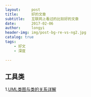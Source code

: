 ```yaml
---
layout:     post
title:      好的文章
subtitle:   互联网上看过的比较好的文章
date:       2017-02-06
author:     longyi
header-img: img/post-bg-re-vs-ng2.jpg
catalog: true
tags:
    - 好文
    - 深度
    
---
```


## 工具类

1.[UML类图与类的关系详解](http://www.uml.org.cn/oobject/201104212.asp "UML类图与类的关系详解")



